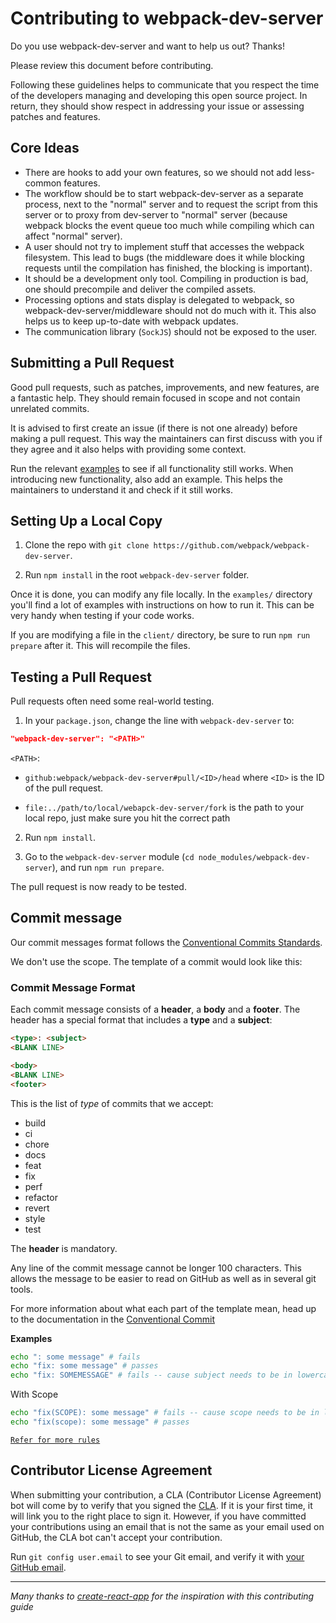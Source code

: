 # Contributing to webpack-dev-server

Do you use webpack-dev-server and want to help us out? Thanks!

Please review this document before contributing.

Following these guidelines helps to communicate that you respect the time of the developers managing and developing this open source project. In return, they should show respect in addressing your issue or assessing patches and features.

## Core Ideas

- There are hooks to add your own features, so we should not add less-common features.
- The workflow should be to start webpack-dev-server as a separate process, next to the "normal" server and to request the script from this server or to proxy from dev-server to "normal" server (because webpack blocks the event queue too much while compiling which can affect "normal" server).
- A user should not try to implement stuff that accesses the webpack filesystem. This lead to bugs (the middleware does it while blocking requests until the compilation has finished, the blocking is important).
- It should be a development only tool. Compiling in production is bad, one should precompile and deliver the compiled assets.
- Processing options and stats display is delegated to webpack, so webpack-dev-server/middleware should not do much with it. This also helps us to keep up-to-date with webpack updates.
- The communication library (`SockJS`) should not be exposed to the user.

## Submitting a Pull Request

Good pull requests, such as patches, improvements, and new features, are a fantastic help. They should remain focused in scope and not contain unrelated commits.

It is advised to first create an issue (if there is not one already) before making a pull request. This way the maintainers can first discuss with you if they agree and it also helps with providing some context.

Run the relevant [examples](https://github.com/webpack/webpack-dev-server/tree/master/examples) to see if all functionality still works. When introducing new functionality, also add an example. This helps the maintainers to understand it and check if it still works.

## Setting Up a Local Copy

1. Clone the repo with `git clone https://github.com/webpack/webpack-dev-server`.

2. Run `npm install` in the root `webpack-dev-server` folder.

Once it is done, you can modify any file locally. In the `examples/` directory you'll find a lot of examples with instructions on how to run it. This can be very handy when testing if your code works.

If you are modifying a file in the `client/` directory, be sure to run `npm run prepare` after it. This will recompile the files.

## Testing a Pull Request

Pull requests often need some real-world testing.

1. In your `package.json`, change the line with `webpack-dev-server` to:

```json
"webpack-dev-server": "<PATH>"
```

`<PATH>`:

- `github:webpack/webpack-dev-server#pull/<ID>/head`
  where `<ID>` is the ID of the pull request.

- `file:../path/to/local/webapck-dev-server/fork` is the path to your local repo, just make sure you hit the correct path

2. Run `npm install`.

3. Go to the `webpack-dev-server` module (`cd node_modules/webpack-dev-server`), and run `npm run prepare`.

The pull request is now ready to be tested.


## Commit message

Our commit messages format follows the [Conventional Commits Standards](https://github.com/conventional-changelog/commitlint).

We don't use the scope. The template of a commit would look like this:

### Commit Message Format

Each commit message consists of a **header**, a **body** and a **footer**. The header has a special
format that includes a **type** and a **subject**:

```md
<type>: <subject>
<BLANK LINE>

<body>
<BLANK LINE>
<footer>
```

This is the list of _type_ of commits that we accept:

- build
- ci
- chore
- docs
- feat
- fix
- perf
- refactor
- revert
- style
- test

The **header** is mandatory.

Any line of the commit message cannot be longer 100 characters. This allows the message to be easier
to read on GitHub as well as in several git tools.

For more information about what each part of the template mean, head up to the documentation in the
[Conventional Commit](https://github.com/conventional-changelog/commitlint/tree/master/%40commitlint/config-conventional)

**Examples**
```bash
echo ": some message" # fails
echo "fix: some message" # passes
echo "fix: SOMEMESSAGE" # fails -- cause subject needs to be in lowercase
```

With Scope

```bash
echo "fix(SCOPE): some message" # fails -- cause scope needs to be in lowercase
echo "fix(scope): some message" # passes
```

[`Refer for more rules`](https://github.com/conventional-changelog/commitlint/tree/master/%40commitlint/config-conventional#rules)
## Contributor License Agreement

When submitting your contribution, a CLA (Contributor License Agreement) bot will come by to verify that you signed the [CLA](https://cla.js.foundation/webpack/webpack-dev-server). If it is your first time, it will link you to the right place to sign it. However, if you have committed your contributions using an email that is not the same as your email used on GitHub, the CLA bot can't accept your contribution.

Run `git config user.email` to see your Git email, and verify it with [your GitHub email](https://github.com/settings/emails).

---

_Many thanks to [create-react-app](https://github.com/facebookincubator/create-react-app/blob/master/CONTRIBUTING.md) for the inspiration with this contributing guide_
